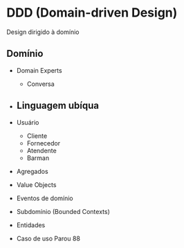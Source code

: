 # DDD (Domain-driven Design)

Design dirigido à domínio

## Domínio

- Domain Experts
  - Conversa
- Linguagem ubíqua
  - 

- Usuário
  - Cliente
  - Fornecedor
  - Atendente
  - Barman

- Agregados
- Value Objects
- Eventos de domínio
- Subdomínio (Bounded Contexts)
- Entidades
- Caso de uso 
Parou 88